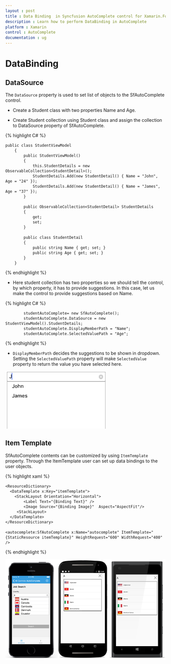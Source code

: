 ```yaml
---
layout : post
title : Data Binding  in Syncfusion AutoComplete control for Xamarin.Forms
description : Learn how to perform DataBinding in AutoComplete
platform : Xamarin
control : AutoComplete
documentation : ug
---
```


# DataBinding

## DataSource

The `DataSource` property is used to set list of objects to the SfAutoComplete control. 

* Create a Student class with two properties Name and Age.

* Create Student collection using Student class and assign the collection to DataSource property of SfAutoComplete.

{% highlight C# %}

	public class StudentViewModel
		{
			public StudentViewModel()
			{
				this.StudentDetails = new ObservableCollection<StudentDetail>();
				StudentDetails.Add(new StudentDetail() { Name = "John", Age = "24" });
				StudentDetails.Add(new StudentDetail() { Name = "James", Age = "37" });
			}

			public ObservableCollection<StudentDetail> StudentDetails
			{
				get;
				set;
			}

			public class StudentDetail
			{
				public string Name { get; set; }
				public string Age { get; set; }
			}
		}

{% endhighlight %}

* Here student collection has two properties so we should tell the control, by which property, it has to provide suggestions. In this case, let us make the control to provide suggestions based on Name.

{% highlight C# %}

			studentAutoComplete= new SfAutoComplete();
			studentAutoComplete.DataSource = new StudentViewModel().StudentDetails;
			studentAutoComplete.DisplayMemberPath = "Name";
			studentAutoComplete.SelectedValuePath = "Age";

{% endhighlight %}

* `DisplayMemberPath` decides the suggestions to be shown in dropdown. Setting the `SelectedValuePath` property will make `SelectedValue` property to return the value you have selected here. 

![](images/datasource.png)


## Item Template

SfAutoComplete contents can be customized by using `ItemTemplate` property. Through the ItemTemplate user can set up data bindings to the user objects.


{% highlight xaml %}

	<ResourceDictionary>
      <DataTemplate x:Key="itemTemplate">
        <StackLayout Orientation="Horizontal">
            <Label Text="{Binding Text}" />
            <Image Source="{Binding Image}"  Aspect="AspectFit"/>
         <StackLayout>
      </DataTemplate>
    </ResourceDictionary>
	
	<autocomplete:SfAutoComplete x:Name="autocomplete" ItemTemplate="{StaticResource itemTemplate}" HeightRequest="600" WidthRequest="400" />

{% endhighlight %}

![](images/autocompleteitemsource.png)


